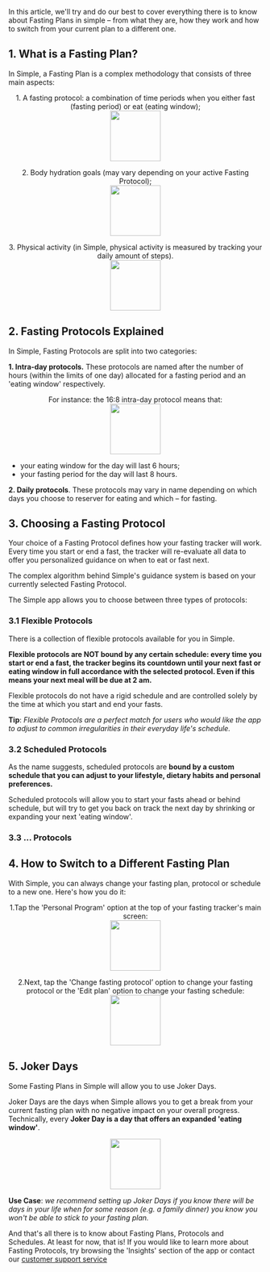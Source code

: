 In this article, we'll try and do our best to cover everything there is to know about Fasting Plans in simple – from what they are, how they work and how to switch from your current plan to a different one.

## 1. What is a Fasting Plan?
In Simple, a Fasting Plan is a complex methodology that consists of three main aspects:

<p align="center">1. A fasting protocol: a combination of time periods when you either fast (fasting period) or eat (eating window); <br/>
  <img width="100" src="https://dkea7qxfae4ft.cloudfront.net/kb/face.png">
</p>

<p align="center">2. Body hydration goals (may vary depending on your active Fasting Protocol);<br/>
  <img width="100" src="https://dkea7qxfae4ft.cloudfront.net/kb/Water.jpg">
</p>

<p align="center">3. Physical activity (in Simple, physical activity is measured by tracking your daily amount of steps).<br/>
  <img width="100" src="https://dkea7qxfae4ft.cloudfront.net/kb/Stepss.jpg">
</p>

## 2. Fasting Protocols Explained

In Simple, Fasting Protocols are split into two categories:

**1. Intra-day protocols.** These protocols are named after the number of hours (within the limits of one day) allocated for a fasting period and an 'eating window' respectively.

<p align="center"> For instance: the 16:8 intra-day protocol means that: </br>
<img width="100" src="https://dkea7qxfae4ft.cloudfront.net/kb/protocol.jpg">
</p>

 * your eating window for the day will last 6 hours;
 * your fasting period for the day will last 8 hours.

**2. Daily protocols**. These protocols may vary in name depending on which days you choose to reserver for eating and which – for fasting.

## 3. Choosing a Fasting Protocol
Your choice of a Fasting Protocol defines how your fasting tracker will work. Every time you start or end a fast, the tracker will re-evaluate all data to offer you personalized guidance on when to eat or fast next.

The complex algorithm behind Simple's guidance system is based on your currently selected Fasting Protocol.

The Simple app allows you to choose between three types of protocols:

### 3.1 Flexible Protocols
There is a collection of flexible protocols available for you in Simple.

**Flexible protocols are NOT bound by any certain schedule: every time you start or end a fast, the tracker begins its countdown until your next fast or eating window in full accordance with the selected protocol. Even if this means your next meal will be due at 2 am.**

Flexible protocols do not have a rigid schedule and are controlled solely by the time at which you start and end your fasts.

**Tip**: *Flexible Protocols are a perfect match for users who would like the app to adjust to common irregularities in their everyday life's schedule.*

### 3.2 Scheduled Protocols
As the name suggests, scheduled protocols are **bound by a custom schedule that you can adjust to your lifestyle, dietary habits and personal preferences.**

Scheduled protocols will allow you to start your fasts ahead or behind schedule, but will try to get you back on track the next day by shrinking or expanding your next 'eating window'.

### 3.3 ... Protocols

## 4. How to Switch to a Different Fasting Plan
With Simple, you can always change your fasting plan, protocol or schedule to a new one. Here's how you do it:

<p align="center"> 1.Tap the 'Personal Program' option at the top of your fasting tracker's main screen: <br/>
  <img width="100" src="https://dkea7qxfae4ft.cloudfront.net/kb/personal.png">
</p>

<p align="center"> 2.Next, tap the 'Change fasting protocol’ option to change your fasting protocol or the 'Edit plan' option to change your fasting schedule: <br/>
  <img width="100" src="https://dkea7qxfae4ft.cloudfront.net/kb/changess.png"><br/>
</p>

## 5. Joker Days

Some Fasting Plans in Simple will allow you to use Joker Days.

Joker Days are the days when Simple allows you to get a break from your current fasting plan with no negative impact on your overall progress. Technically, every **Joker Day is a day that offers an expanded 'eating window'**.

<p align="center">
 <img width="100" src="https://dkea7qxfae4ft.cloudfront.net/kb/IMAGE+2020-04-01+20%3A23%3A12.jpg">
</p>

**Use Case**: *we recommend setting up Joker Days if you know there will be days in your life when for some reason (e.g. a family dinner) you know you won't be able to stick to your fasting plan.*

And that's all there is to know about Fasting Plans, Protocols and Schedules. At least for now, that is! If you would like to learn more about Fasting Protocols, try browsing the 'Insights' section of the app or contact our [customer support service](mailto:care@simple.life)
